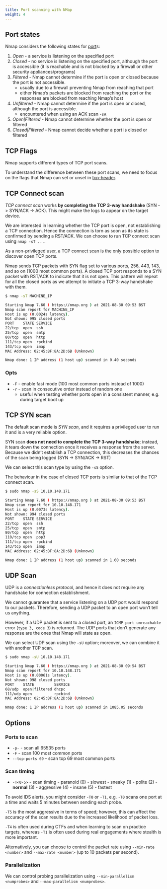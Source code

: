 ```yaml
---
title: Port scanning with NMap
weight: 4
---
```


## Port states

Nmap considers the following states for [port](/Knowledge/OffSec/tools/nmap/port.md)s:

1. _Open_ - a service is listening on the specified port
2. _Closed_ - no service is listening on the specified port, although the port is accessible (it is reachable and is not blocked by a firewall or other security appliances/programs)
3. _Filtered_ - Nmap cannot determine if the port is open or closed because the port is not accessible.
   - usually due to a firewall preventing Nmap from reaching that port
   - either Nmap’s packets are blocked from reaching the port or the responses are blocked from reaching Nmap’s host
4. _Unfiltered_ - Nmap cannot determine if the port is open or closed, although the port is accessible.
   - encountered when using an ACK scan `-sA`
5. _Open|Filtered_ - Nmap cannot determine whether the port is open or filtered
6. _Closed|Filtered_ - Nmap cannot decide whether a port is closed or filtered

## TCP Flags

Nmap supports different types of TCP port scans.

To understand the difference between these port scans, we need to focus on the flags that Nmap can set or unset in [tcp-header](/Knowledge/OffSec/tools/nmap/tcp-header.md).

## TCP Connect scan

_TCP connect scan_ works **by completing the TCP 3-way handshake** (SYN -> SYN/ACK -> ACK). This might make the logs to appear on the target device.

We are interested in learning whether the TCP port is open, not establishing a TCP connection. Hence the connection is torn as soon as its state is confirmed by sending a RST/ACK. We can choose to run TCP connect scan using `nmap -sT ...`.

As a non-privileged user, a TCP connect scan is the only possible option to discover open TCP ports.

Nmap sends TCP packets with SYN flag set to various ports, 256, 443, 143, and so on (1000 most common ports). A closed TCP port responds to a SYN packet with RST/ACK to indicate that it is not open. This pattern will repeat for all the closed ports as we attempt to initiate a TCP 3-way handshake with them.

```sh
$ nmap -sT MACHINE_IP

Starting Nmap 7.60 ( https://nmap.org ) at 2021-08-30 09:53 BST
Nmap scan report for MACHINE_IP
Host is up (0.0024s latency).
Not shown: 995 closed ports
PORT    STATE SERVICE
22/tcp  open  ssh
25/tcp  open  smtp
80/tcp  open  http
111/tcp open  rpcbind
143/tcp open  imap
MAC Address: 02:45:BF:8A:2D:6B (Unknown)

Nmap done: 1 IP address (1 host up) scanned in 0.40 seconds
```

### Opts

- `-F` - enable fast mode (100 most common ports instead of 1000)
- `-r` - scan in consecutive order instead of random one
  - useful when testing whether ports open in a consistent manner, e.g. during target boot up

## TCP SYN scan

The default scan mode is _SYN scan_, and it requires a privileged user to run it and is a very reliable option.

SYN scan **does not need to complete the TCP 3-way handshake**; instead, it tears down the connection once it receives a response from the server. Because we didn’t establish a TCP connection, this decreases the chances of the scan being logged (SYN -> SYN/ACK -> RST)

We can select this scan type by using the `-sS` option.

The behaviour in the case of closed TCP ports is similar to that of the TCP connect scan.

```sh
$ sudo nmap -sS 10.10.148.171

Starting Nmap 7.60 ( https://nmap.org ) at 2021-08-30 09:53 BST
Nmap scan report for 10.10.148.171
Host is up (0.0073s latency).
Not shown: 994 closed ports
PORT    STATE SERVICE
22/tcp  open  ssh
25/tcp  open  smtp
80/tcp  open  http
110/tcp open  pop3
111/tcp open  rpcbind
143/tcp open  imap
MAC Address: 02:45:BF:8A:2D:6B (Unknown)

Nmap done: 1 IP address (1 host up) scanned in 1.60 seconds
```

## UDP Scan

UDP is a _connectionless protocol_, and hence it does not require any handshake for connection establishment.

We cannot guarantee that a service listening on a UDP port would respond to our packets. Therefore, sending a UDP packet to an open port won’t tell us anything.

However, if a UDP packet is sent to a closed port, an `ICMP port unreachable` error (`type 3, code 3`) is returned. The UDP ports that don’t generate any response are the ones that Nmap will state as open.

We can select UDP scan using the `-sU` option; moreover, we can combine it with another TCP scan.

```sh
$ sudo nmap -sU 10.10.148.171

Starting Nmap 7.60 ( https://nmap.org ) at 2021-08-30 09:54 BST
Nmap scan report for 10.10.148.171
Host is up (0.00061s latency).
Not shown: 998 closed ports
PORT    STATE         SERVICE
68/udp  open|filtered dhcpc
111/udp open          rpcbind
MAC Address: 02:45:BF:8A:2D:6B (Unknown)

Nmap done: 1 IP address (1 host up) scanned in 1085.05 seconds
```

## Options

### Ports to scan

- `-p-` - scan all 65535 ports
- `-F` - scan 100 most common ports
- `--top-ports 69` - scan top 69 most common ports

### Scan timing

- `-T<0-5>` - scan timing - paranoid (0) - slowest - sneaky (1) - polite (2) - **normal** (3) - aggressive (4) - insane (5) - fastest

To avoid IDS alerts, you might consider `-T0` or `-T1`, e.g. `-T0` scans one port at a time and waits 5 minutes between sending each probe.

`-T5` is the most aggressive in terms of speed; however, this can affect the accuracy of the scan results due to the increased likelihood of packet loss.

`-T4` is often used during CTFs and when learning to scan on practice targets, whereas `-T1` is often used during real engagements where stealth is more important.

Alternatively, you can choose to control the packet rate using `--min-rate <number>` and `--max-rate <number>` (up to 10 packets per second).

### Parallelization

We can control probing parallelization using `--min-parallelism <numprobes>` and `--max-parallelism <numprobes>`.
